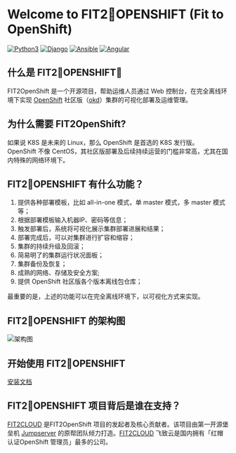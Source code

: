 # Welcome to FIT2OPENSHIFT (Fit to OpenShift)

[![Python3](https://img.shields.io/badge/python-3.6-green.svg?style=plastic)](https://www.python.org/)
[![Django](https://img.shields.io/badge/django-2.1-brightgreen.svg?style=plastic)](https://www.djangoproject.com/)
[![Ansible](https://img.shields.io/badge/ansible-2.4.2.0-blue.svg?style=plastic)](https://www.ansible.com/)
[![Angular](https://img.shields.io/badge/angular-7.0.4-red.svg?style=plastic)](https://www.angular.cn/)


## 什么是 FIT2OPENSHIFT？

FIT2OpenShift 是一个开源项目，帮助运维人员通过 Web 控制台，在完全离线环境下实现 [OpenShift](https://www.openshift.com/) 社区版（[okd](https://www.okd.io/)）集群的可视化部署及运维管理。

## 为什么需要 FIT2OpenShift? 

如果说 K8S 是未来的 Linux，那么 OpenShift 是首选的 K8S 发行版。 OpenShift 不像 CentOS，其社区版部署及后续持续运营的门槛非常高，尤其在国内特殊的网络环境下。

## FIT2OPENSHIFT 有什么功能？

1. 提供各种部署模板，比如 all-in-one 模式，单 master 模式，多 master 模式等；
2. 根据部署模板输入机器IP、密码等信息；
3. 触发部署后，系统将可视化展示集群部署进展和结果；
4. 部署完成后，可以对集群进行扩容和缩容；
5. 集群的持续升级及回滚；
6. 简易明了的集群运行状况面板；
7. 集群备份及恢复；
8. 成熟的网络、存储及安全方案;
9. 提供 OpenShift 社区版各个版本离线包仓库；

最重要的是，上述的功能可以在完全离线环境下，以可视化方式来实现。

## FIT2OPENSHIFT 的架构图

![架构图](https://raw.githubusercontent.com/fit2anything/fit2openshift/master/docs/overview.jpg)


## 开始使用 FIT2OPENSHIFT

 [安装文档](https://github.com/fit2anything/fit2openshift/blob/master/installer/README.md)



## FIT2OPENSHIFT 项目背后是谁在支持？

[FIT2CLOUD](https://www.fit2cloud.com) 是FIT2OpenShift 项目的发起者及核心贡献者。该项目由第一开源堡垒机 [Jumpserver](http://www.jumpserver.org/) 的原帮团队倾力打造。[FIT2CLOUD](https://www.fit2cloud.com) 飞致云是国内拥有「红帽认证OpenShift 管理员」最多的公司。
